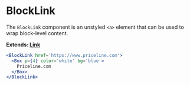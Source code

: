 # BlockLink

The `BlockLink` component is an unstyled `<a>` element that can be used to wrap block-level content.

**Extends: [Link](/Link)**

```.jsx
<BlockLink href='https://www.priceline.com'>
  <Box p={4} color='white' bg='blue'>
    Priceline.com
  </Box>
</BlockLink>
```
